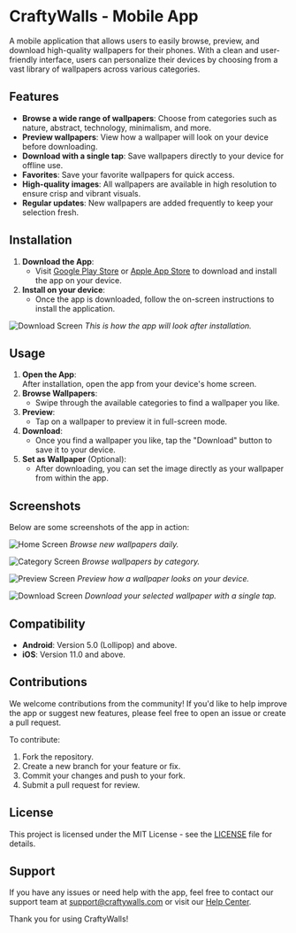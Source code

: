 # CraftyWalls - Mobile App

A mobile application that allows users to easily browse, preview, and download high-quality wallpapers for their phones. With a clean and user-friendly interface, users can personalize their devices by choosing from a vast library of wallpapers across various categories.

## Features

- **Browse a wide range of wallpapers**: Choose from categories such as nature, abstract, technology, minimalism, and more.
- **Preview wallpapers**: View how a wallpaper will look on your device before downloading.
- **Download with a single tap**: Save wallpapers directly to your device for offline use.
- **Favorites**: Save your favorite wallpapers for quick access.
- **High-quality images**: All wallpapers are available in high resolution to ensure crisp and vibrant visuals.
- **Regular updates**: New wallpapers are added frequently to keep your selection fresh.

## Installation

1. **Download the App**:
   - Visit [Google Play Store](#) or [Apple App Store](#) to download and install the app on your device.
2. **Install on your device**:
   - Once the app is downloaded, follow the on-screen instructions to install the application.

![Download Screen](assets/demo/demo1.jpeg)
_This is how the app will look after installation._

## Usage

1. **Open the App**:  
   After installation, open the app from your device's home screen.
2. **Browse Wallpapers**:
   - Swipe through the available categories to find a wallpaper you like.
3. **Preview**:
   - Tap on a wallpaper to preview it in full-screen mode.
4. **Download**:
   - Once you find a wallpaper you like, tap the "Download" button to save it to your device.
5. **Set as Wallpaper** (Optional):
   - After downloading, you can set the image directly as your wallpaper from within the app.

## Screenshots

Below are some screenshots of the app in action:

![Home Screen](assets/demo/demo3.jpeg)
_Browse new wallpapers daily._

![Category Screen](assets/demo/demo2.jpeg)
_Browse wallpapers by category._

![Preview Screen](assets/demo/demo6.jpeg)
_Preview how a wallpaper looks on your device._

![Download Screen](assets/demo/demo5.jpeg)
_Download your selected wallpaper with a single tap._

## Compatibility

- **Android**: Version 5.0 (Lollipop) and above.
- **iOS**: Version 11.0 and above.

## Contributions

We welcome contributions from the community! If you'd like to help improve the app or suggest new features, please feel free to open an issue or create a pull request.

To contribute:

1. Fork the repository.
2. Create a new branch for your feature or fix.
3. Commit your changes and push to your fork.
4. Submit a pull request for review.

## License

This project is licensed under the MIT License - see the [LICENSE](LICENSE) file for details.

## Support

If you have any issues or need help with the app, feel free to contact our support team at [support@craftywalls.com](mailto:support@craftywalls.com) or visit our [Help Center](#).

Thank you for using CraftyWalls!
